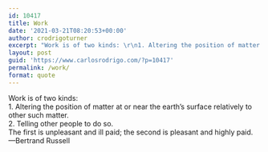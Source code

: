 ```yaml
---
id: 10417
title: Work
date: '2021-03-21T08:20:53+00:00'
author: crodrigoturner
excerpt: "Work is of two kinds: \r\n1. Altering the position of matter at or near the earth’s surface relatively to other such matter.\r\n2. Telling other people to do so. \r\nThe first is unpleasant and ill paid; the second is pleasant and highly paid.\"\r\n—Bertrand Russell"
layout: post
guid: 'https://www.carlosrodrigo.com/?p=10417'
permalink: /work/
format: quote
---
```


Work is of two kinds:  
1\. Altering the position of matter at or near the earth’s surface relatively to other such matter.  
2\. Telling other people to do so.  
The first is unpleasant and ill paid; the second is pleasant and highly paid.  
—Bertrand Russell
